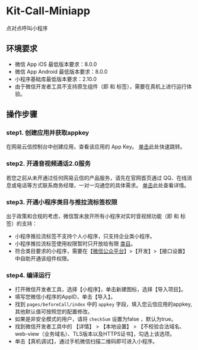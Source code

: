# Kit-Call-Miniapp

点对点呼叫小程序

## 环境要求
- 微信 App iOS 最低版本要求：8.0.0
- 微信 App Android 最低版本要求：8.0.0
- 小程序基础库最低版本要求：2.10.0
- 由于微信开发者工具不支持原生组件（即 <live-pusher> 和 <live-player> 标签），需要在真机上进行运行体验。

## 操作步骤
### step1. 创建应用并获取appkey
在网易云信控制台中创建应用，查看该应用的 App Key。
[单击](https://doc.yunxin.163.com/docs/jcyOTA0ODM/Dg1MjAwNzA?platformId=50136)此处快速跳转。

### step2. 开通音视频通话2.0服务
若您之前从未开通过任何网易云信的产品服务，请先在官网首页通过 QQ、在线消息或电话等方式联系商务经理，一对一沟通您的具体需求。
[单击](https://doc.yunxin.163.com/docs/jcyOTA0ODM/Dg1MjAwNzA?platformId=50136)此处查看详情。

### step3. 开通小程序类目与推拉流标签权限
出于政策和合规的考虑，微信暂未放开所有小程序对实时音视频功能（即 <live-pusher> 和 <live-player> 标签）的支持：

- 小程序推拉流标签不支持个人小程序，只支持企业类小程序。
- 小程序推拉流标签使用权限暂时只开放给有限 [类目](https://developers.weixin.qq.com/miniprogram/dev/component/live-pusher.html)。
- 符合类目要求的小程序，需要在【[微信公众平台](https://mp.weixin.qq.com/)】>【开发】>【接口设置】中自助开通该组件权限。

### step4. 编译运行
- 打开微信开发者工具，选择【小程序】，单击新建图标，选择【导入项目】。
- 填写您微信小程序的AppID，单击【导入】。
- 找到 `pages/beforeCall/index` 中的 `appkey` 字段，填入您云信应用的appkey,其他默认值可按照您的配置修改。
- 如果是非安全模式的用户，请将 `checkSum` 设置为false ，默认为true。
- 找到微信开发者工具中的 【详情】 > 【本地设置】 > 【不校验合法域名、web-view（业务域名）、TLS版本以及HTTPS证书】，勾选上该选项。
- 单击【真机调试】，通过手机微信扫描二维码即可进入小程序。

